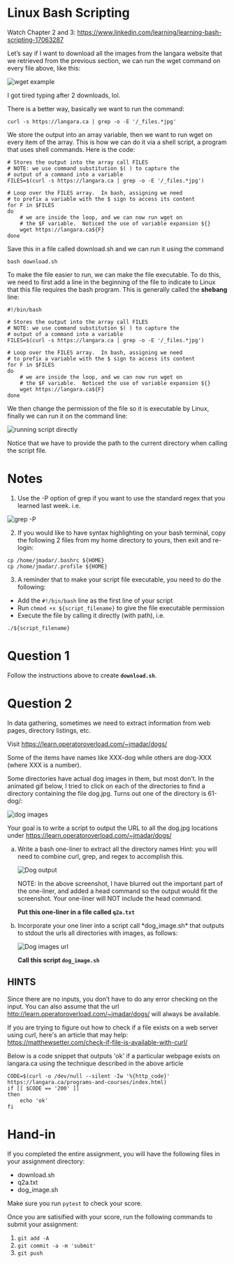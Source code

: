 # Linux Bash Scripting

Watch Chapter 2 and 3: https://www.linkedin.com/learning/learning-bash-scripting-17063287 

Let’s say if I want to download all the images from the langara website that we retrieved
from the previous section, we can run the wget command  on every file above, like this: 

![wget example](images/intro2.gif)

I got tired typing after 2 downloads, lol.

There is a better way, basically we want to run the command:

```
curl -s https://langara.ca | grep -o -E '/_files.*jpg'
```

We store the output into an array variable, then we want to run wget on every item of the array.
This is how we can do it via a shell script, a program that uses shell commands.
Here is the code:

```
# Stores the output into the array call FILES
# NOTE: we use command substitution $( ) to capture the 
# output of a command into a variable
FILES=$(curl -s https://langara.ca | grep -o -E '/_files.*jpg')

# Loop over the FILES array.  In bash, assigning we need
# to prefix a variable with the $ sign to access its content
for F in $FILES
do
    # we are inside the loop, and we can now run wget on
    # the $F variable.  Noticed the use of variable expansion ${}
    wget https://langara.ca${F}
done
```

Save this in a file called download.sh and we can run it using the command

```
bash download.sh
```

To make the file easier to run, we can make the file executable.  To do this,
we need to first add a line in the beginning of the file to indicate to Linux
that this file requires the bash program.
This is generally called the **shebang** line:

```
#!/bin/bash

# Stores the output into the array call FILES
# NOTE: we use command substitution $( ) to capture the 
# output of a command into a variable
FILES=$(curl -s https://langara.ca | grep -o -E '/_files.*jpg')

# Loop over the FILES array.  In bash, assigning we need
# to prefix a variable with the $ sign to access its content
for F in $FILES
do
    # we are inside the loop, and we can now run wget on
    # the $F variable.  Noticed the use of variable expansion ${}
    wget https://langara.ca${F}
done
```

We then change the permission of the file so it is executable by Linux,
finally we can run it on the command line:

![running script directly](images/intro1.gif)

Notice that we have to provide the path to the current directory when calling the script
file.

# Notes

1. Use the -P option of grep if you want to use the standard regex that you learned last week.
i.e.

![grep -P](images/image6.png)

2. If you would like to have syntax highlighting on your bash terminal, copy the following 2
files from my home directory to yours, then exit and re-login:

```
cp /home/jmadar/.bashrc ${HOME}
cp /home/jmadar/.profile ${HOME}
```

3. A reminder that to make your script file executable, you need to do the following:

  - Add the `#!/bin/bash` line as the first line of your script
  - Run `chmod +x ${script_filename}` to give the file executable permission
  - Execute the file by calling it directly (with path), i.e.
  ```
  ./${script_filename}
  ```

# Question 1

Follow the instructions above to create **`download.sh`**.

# Question 2

In data gathering, sometimes we need to extract information from web pages,
directory listings, etc.

Visit https://learn.operatoroverload.com/~jmadar/dogs/ 

Some of the items have names like XXX-dog while others are dog-XXX (where XXX is a number).  

Some directories have actual dog images in them, but most don’t.  In the animated gif below,
I tried to click on each of the directories to find a directory containing the file dog.jpg.
Turns out one of the directory is 61-dog/:

![dog images](images/image2.gif)

Your goal is to write a script to output the URL to all the dog.jpg locations
under https://learn.operatoroverload.com/~jmadar/dogs/

<ol type="a">

<li> Write a bash one-liner to extract all the directory names 
Hint: you will need to combine curl, grep, and regex
to accomplish this.

![Dog output](images/image5.png)

NOTE: In the above screenshot, I have blurred out the important part of the
one-liner, and added a head command so the output would fit the screenshot.
Your one-liner will NOT include the head command.

**Put this one-liner in a file called `q2a.txt`**
</li>

<li>
Incorporate your one liner into a script call *dog_image.sh* that outputs
to stdout the urls all directories with images, as follows:

![Dog images url](images/image9.png)

**Call this script `dog_image.sh`**
</li>

</ol>

## HINTS

Since there are no inputs, you don’t have to do any error checking on the input.
You can also assume that the url http://learn.operatoroverload.com/~jmadar/dogs/
will always be available. 

If you are trying to figure out how to check if a file exists on a web server
using curl, here's an article that may help:
https://matthewsetter.com/check-if-file-is-available-with-curl/

Below is a code snippet that outputs 'ok' if a particular webpage exists on
langara.ca using the technique described in the above article

```
CODE=$(curl -o /dev/null --silent -Iw '%{http_code}' https://langara.ca/programs-and-courses/index.html)
if [[ $CODE == '200' ]]
then
    echo 'ok'
fi
```

# Hand-in

If you completed the entire assignment, you will have the following files
in your assignment directory:

- download.sh
- q2a.txt
- dog_image.sh

Make sure you run `pytest` to check your score.

Once you are satisified with your score, run the following commands to submit your assignment:

1. `git add -A`
2. `git commit -a -m 'submit'`
3. `git push`

